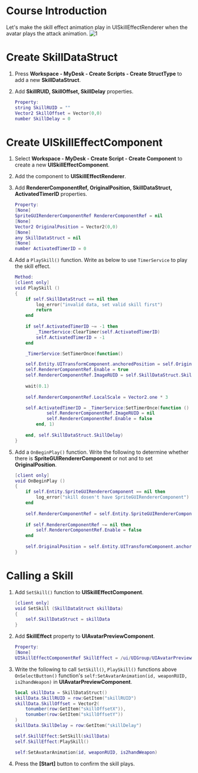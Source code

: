 # Course Introduction
Let's make the skill effect animation play in UISkillEffectRenderer when the avatar plays the attack animation.
![1](https://mod-file.dn.nexoncdn.co.kr/bbs/170865735856078f00d0158a941a2b7690fb497ec7e16.gif{"width":"640px"}  "1")
 
# Create SkillDataStruct
1. Press **Workspace - MyDesk - Create Scripts - Create StructType** to add a new **SkillDataStruct**.
2. Add **SkillRUID, SkillOffset, SkillDelay** properties.

    ```lua
    Property:
    string SkillRUID = ""
    Vector2 SkillOffset = Vector(0,0)
    number SkillDelay = 0
    ```
    
# Create UISkillEffectComponent
1. Select **Workspace - MyDesk - Create Script - Create Component** to create a new **UISkillEffectComponent**.
2. Add the component to **UISkillEffectRenderer**.
3.  Add **RendererComponentRef, OriginalPosition, SkillDataStruct, ActivatedTimerID** properties.

    ```lua
    Property:
    [None]
    SpriteGUIRendererComponentRef RendererComponentRef = nil
    [None]
    Vector2 OriginalPosition = Vector2(0,0)
    [None]
    any SkillDataStruct = nil
    [None]
    number ActivatedTimerID = 0
    ``` 

4. Add a `PlaySkill()` function. Write as below to use `TimerService` to play the skill effect.

    ```lua
    Method:
    [client only]
    void PlaySkill ()
    {
        if self.SkillDataStruct == nil then 
        	log_error("invalid data, set valid skill first") 
        	return 
        end
        
        if self.ActivatedTimerID ~= -1 then
        	_TimerService:ClearTimer(self.ActivatedTimerID)
        	self.ActivatedTimerID = -1
        end
    
        _TimerService:SetTimerOnce(function() 

		self.Entity.UITransformComponent.anchoredPosition = self.OriginalPosition + self.SkillDataStruct.SkillOffset     		
		self.RendererComponentRef.Enable = true
		self.RendererComponentRef.ImageRUID = self.SkillDataStruct.SkillRUID
		
		wait(0.1) 
		
		self.RendererComponentRef.LocalScale = Vector2.one * 3 

		self.ActivatedTimerID = _TimerService:SetTimerOnce(function () 
				self.RendererComponentRef.ImageRUID = nil
				self.RendererComponentRef.Enable = false 
			end, 1)
			
	    end, self.SkillDataStruct.SkillDelay)
    }
    ```


5. Add a `OnBeginPlay()` function. Write the following to determine whether there is **SpriteGUIRendererComponent** or not and to set **OriginalPosition**.

    ```lua
    [client only]
    void OnBeginPlay ()
    {
        if self.Entity.SpriteGUIRendererComponent == nil then 
        	log_error("skill dosen't have SpriteGUIRendererComponent")
        end
        
        self.RendererComponentRef = self.Entity.SpriteGUIRendererComponent
        
        if self.RendererComponentRef ~= nil then
        	self.RendererComponentRef.Enable = false
        end
        
        self.OriginalPosition = self.Entity.UITransformComponent.anchoredPosition
    }
    ```

# Calling a Skill
1. Add `SetSkill()` function to **UISkillEffectComponent**.

    ```lua
    [client only]
    void SetSkill (SkillDataStruct skillData)
    {
        self.SkillDataStruct = skillData
    }
    ```

2. Add **SkillEffect** property to **UIAvatarPreviewComponent**.
    ```lua
    Property:
    [None]
    UISkillEffectComponentRef SkillEffect = /ui/UIGroup/UIAvatarPreview/UISkillEffectRenderer
    ```

3. Write the following to call `SetSkill()`, `PlaySkill()` functions above `OnSelectButton()` function's `self:SetAvatarAnimation(id, weaponRUID, is2handWeapon)` in **UIAvatarPreviewComponent**.

    ```lua
    local skillData = SkillDataStruct()
    skillData.SkillRUID = row:GetItem("skillRUID")
    skillData.SkillOffset = Vector2(
        tonumber(row:GetItem("skillOffsetX")),
        tonumber(row:GetItem("skillOffsetY"))
    )
    skillData.SkillDelay = row:GetItem("skillDelay")
    
    self.SkillEffect:SetSkill(skillData)
    self.SkillEffect:PlaySkill()
    
    self:SetAvatarAnimation(id, weaponRUID, is2handWeapon)
    ```
    
3. Press the **[Start]** button to confirm the skill plays.